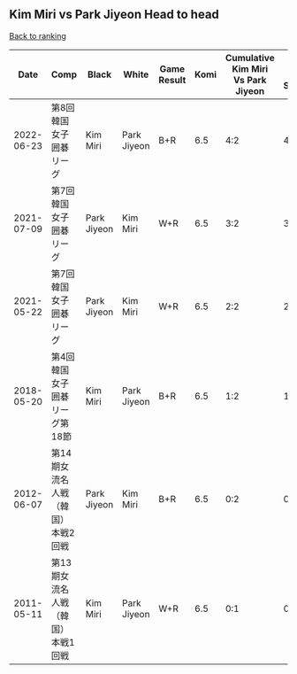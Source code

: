 ## Kim Miri vs Park Jiyeon Head to head

[Back to ranking](../../index.md)




| **Date** | **Comp** | **Black** | **White** | **Game Result** | **Komi** | **Cumulative Kim Miri Vs Park Jiyeon** | **Kim Miri Streak** | **Park Jiyeon Streak** | 
| --- | --- | --- | --- | --- | --- | --- | --- | --- |
| 2022-06-23 | 第8回韓国女子囲碁リーグ | Kim Miri | Park Jiyeon | B+R | 6.5 | 4:2 | 4 | 0 | 
| 2021-07-09 | 第7回韓国女子囲碁リーグ | Park Jiyeon | Kim Miri | W+R | 6.5 | 3:2 | 3 | 0 | 
| 2021-05-22 | 第7回韓国女子囲碁リーグ | Park Jiyeon | Kim Miri | W+R | 6.5 | 2:2 | 2 | 0 | 
| 2018-05-20 | 第4回韓国女子囲碁リーグ第18節 | Kim Miri | Park Jiyeon | B+R | 6.5 | 1:2 | 1 | 0 | 
| 2012-06-07 | 第14期女流名人戦（韓国）本戦2回戦 | Park Jiyeon | Kim Miri | B+R | 6.5 | 0:2 | 0 | 2 | 
| 2011-05-11 | 第13期女流名人戦（韓国）本戦1回戦 | Kim Miri | Park Jiyeon | W+R | 6.5 | 0:1 | 0 | 1 |




